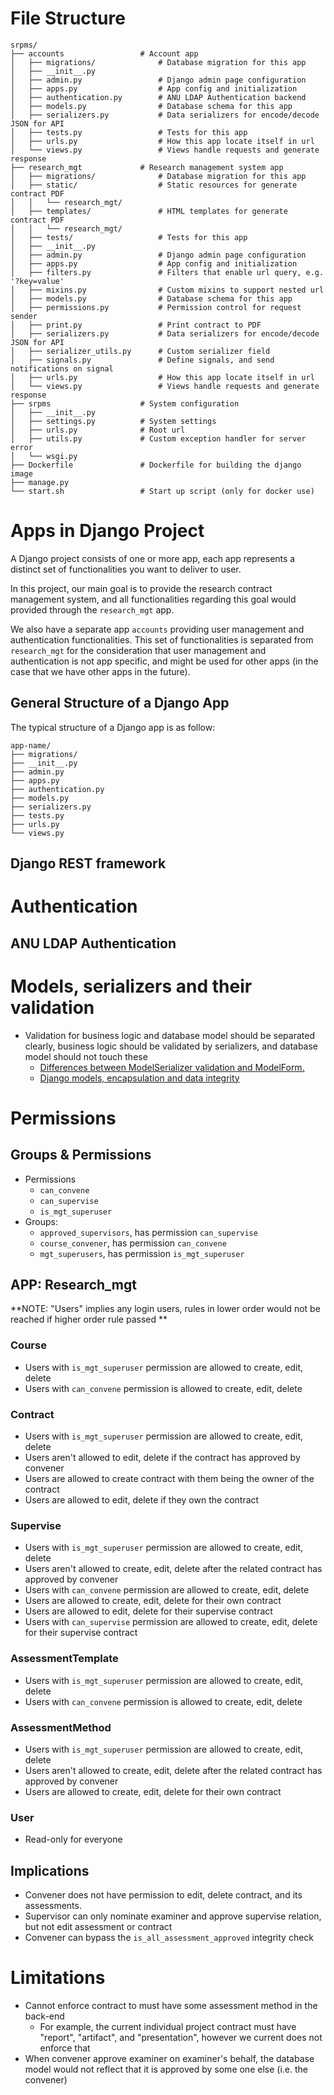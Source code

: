 # File Structure

```
srpms/
├── accounts                 # Account app
│   ├── migrations/              # Database migration for this app
│   ├── __init__.py
│   ├── admin.py                 # Django admin page configuration
│   ├── apps.py                  # App config and initialization
│   ├── authentication.py        # ANU LDAP Authentication backend
│   ├── models.py                # Database schema for this app
│   ├── serializers.py           # Data serializers for encode/decode JSON for API
│   ├── tests.py                 # Tests for this app
│   ├── urls.py                  # How this app locate itself in url
│   └── views.py                 # Views handle requests and generate response
├── research_mgt             # Research management system app
│   ├── migrations/              # Database migration for this app
│   ├── static/                  # Static resources for generate contract PDF
│   │   └── research_mgt/
│   ├── templates/               # HTML templates for generate contract PDF
│   │   └── research_mgt/
│   ├── tests/                   # Tests for this app
│   ├── __init__.py
│   ├── admin.py                 # Django admin page configuration
│   ├── apps.py                  # App config and initialization
│   ├── filters.py               # Filters that enable url query, e.g. '?key=value'
│   ├── mixins.py                # Custom mixins to support nested url
│   ├── models.py                # Database schema for this app
│   ├── permissions.py           # Permission control for request sender
│   ├── print.py                 # Print contract to PDF
│   ├── serializers.py           # Data serializers for encode/decode JSON for API
│   ├── serializer_utils.py      # Custom serializer field
│   ├── signals.py               # Define signals, and send notifications on signal
│   ├── urls.py                  # How this app locate itself in url
│   └── views.py                 # Views handle requests and generate response
├── srpms                    # System configuration
│   ├── __init__.py
│   ├── settings.py          # System settings
│   ├── urls.py              # Root url
│   ├── utils.py             # Custom exception handler for server error
│   └── wsgi.py
├── Dockerfile               # Dockerfile for building the django image
├── manage.py
└── start.sh                 # Start up script (only for docker use)
```

# Apps in Django Project

A Django project consists of one or more app, each app represents a distinct set of functionalities you want to deliver to user.

In this project, our main goal is to provide the research contract management system, and all functionalities regarding this goal would provided through the `research_mgt` app.

We also have a separate app `accounts` providing user management and authentication functionalities. This set of functionalities is separated from `research_mgt` for the consideration that user management and authentication is not app specific, and might be used for other apps (in the case that we have other apps in the future).

## General Structure of a Django App

The typical structure of a Django app is as follow:

```
app-name/
├── migrations/
├── __init__.py
├── admin.py
├── apps.py
├── authentication.py
├── models.py
├── serializers.py
├── tests.py
├── urls.py
└── views.py
```

## Django REST framework

# Authentication

## ANU LDAP Authentication



# Models, serializers and their validation

- Validation for business logic and database model should be separated clearly, business logic should be validated by serializers, and database model should not touch these
  - [Differences between ModelSerializer validation and ModelForm.](https://www.django-rest-framework.org/community/3.0-announcement/#differences-between-modelserializer-validation-and-modelform)
  - [Django models, encapsulation and data integrity](https://www.dabapps.com/blog/django-models-and-encapsulation/)

# Permissions

## Groups & Permissions

- Permissions
  - `can_convene`
  - `can_supervise`
  - `is_mgt_superuser`
- Groups:
  - `approved_supervisors`, has permission `can_supervise`
  - `course_convener`, has permission `can_convene`
  - `mgt_superusers`, has permission `is_mgt_superuser`

## APP: Research_mgt

**NOTE: "Users" implies any login users, rules in lower order would not be reached if higher order rule passed **

### Course

- Users with `is_mgt_superuser` permission are allowed to create, edit, delete
- Users with `can_convene` permission is allowed to create, edit, delete

### Contract

- Users with `is_mgt_superuser` permission are allowed to create, edit, delete
- Users aren't allowed to edit, delete if the contract has approved by convener
- Users are allowed to create contract with them being the owner of the contract
- Users are allowed to edit, delete if they own the contract

### Supervise

- Users with `is_mgt_superuser` permission are allowed to create, edit, delete
- Users aren't allowed to create, edit, delete after the related contract has approved by convener
- Users with `can_convene` permission are allowed to create, edit, delete
- Users are allowed to create, edit, delete for their own contract
- Users are allowed to edit, delete for their supervise contract
- Users with `can_supervise` permission are allowed to create, edit, delete for their supervise contract

### AssessmentTemplate

- Users with `is_mgt_superuser` permission are allowed to create, edit, delete
- Users with `can_convene` permission is allowed to create, edit, delete

### AssessmentMethod

- Users with `is_mgt_superuser` permission are allowed to create, edit, delete
- Users aren't allowed to create, edit, delete after the related contract has approved by convener
- Users are allowed to create, edit, delete for their own contract

### User

- Read-only for everyone

## Implications

- Convener does not have permission to edit, delete contract, and its assessments.
- Supervisor can only nominate examiner and approve supervise relation, but not edit assessment or contract
- Convener can bypass the `is_all_assessment_approved` integrity check

# Limitations

- Cannot enforce contract to must have some assessment method in the back-end
  - For example, the current individual project contract must have "report", "artifact", and "presentation", however we current does not enforce that
- When convener approve examiner on examiner's behalf, the database model would not reflect that it is approved by some one else (i.e. the convener)